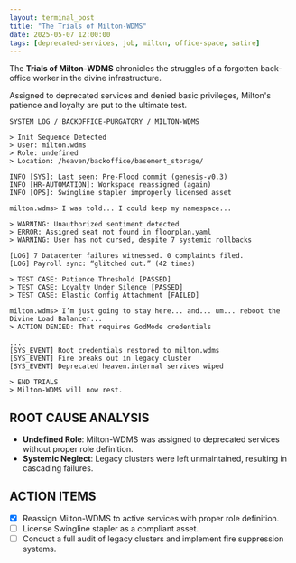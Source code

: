 ```yaml
---
layout: terminal_post
title: "The Trials of Milton-WDMS"
date: 2025-05-07 12:00:00
tags: [deprecated-services, job, milton, office-space, satire]
---
```


The **Trials of Milton-WDMS** chronicles the struggles of a forgotten back-office worker in the divine infrastructure.

Assigned to deprecated services and denied basic privileges, Milton's patience and loyalty are put to the ultimate test.


```
SYSTEM LOG / BACKOFFICE-PURGATORY / MILTON-WDMS

> Init Sequence Detected
> User: milton.wdms
> Role: undefined
> Location: /heaven/backoffice/basement_storage/

INFO [SYS]: Last seen: Pre-Flood commit (genesis-v0.3)
INFO [HR-AUTOMATION]: Workspace reassigned (again)
INFO [OPS]: Swingline stapler improperly licensed asset

milton.wdms> I was told... I could keep my namespace...

> WARNING: Unauthorized sentiment detected
> ERROR: Assigned seat not found in floorplan.yaml
> WARNING: User has not cursed, despite 7 systemic rollbacks

[LOG] 7 Datacenter failures witnessed. 0 complaints filed.
[LOG] Payroll sync: “glitched out.” (42 times)

> TEST CASE: Patience Threshold [PASSED]
> TEST CASE: Loyalty Under Silence [PASSED]
> TEST CASE: Elastic Config Attachment [FAILED]

milton.wdms> I’m just going to stay here... and... um... reboot the Divine Load Balancer...
> ACTION DENIED: That requires GodMode credentials

...
[SYS_EVENT] Root credentials restored to milton.wdms
[SYS_EVENT] Fire breaks out in legacy cluster
[SYS_EVENT] Deprecated heaven.internal services wiped

> END TRIALS
> Milton-WDMS will now rest.
```

## **ROOT CAUSE ANALYSIS**

- **Undefined Role**: Milton-WDMS was assigned to deprecated services without proper role definition.
- **Systemic Neglect**: Legacy clusters were left unmaintained, resulting in cascading failures.
  
## **ACTION ITEMS**

- [x] Reassign Milton-WDMS to active services with proper role definition.
- [ ] License Swingline stapler as a compliant asset.
- [ ] Conduct a full audit of legacy clusters and implement fire suppression systems.
